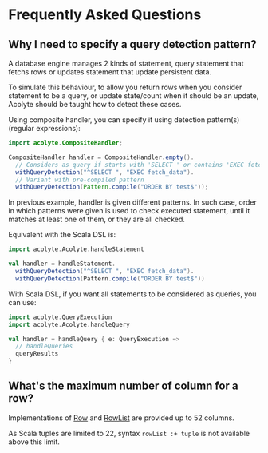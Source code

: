 # Frequently Asked Questions

## Why I need to specify a query detection pattern?

A database engine manages 2 kinds of statement, query statement that fetchs rows or updates statement that update persistent data.

To simulate this behaviour, to allow you return rows when you consider statement to be a query, or update state/count when it should be an update, Acolyte should be taught how to detect these cases.

Using composite handler, you can specify it using detection pattern(s) (regular expressions):

```java
import acolyte.CompositeHandler;

CompositeHandler handler = CompositeHandler.empty().
  // Considers as query if starts with 'SELECT ' or contains 'EXEC fetch_data'
  withQueryDetection("^SELECT ", "EXEC fetch_data"). 
  // Variant with pre-compiled pattern
  withQueryDetection(Pattern.compile("ORDER BY test$"));
```

In previous example, handler is given different patterns. In such case, order in which patterns were given is used to check executed statement, until it matches at least one of them, or they are all checked.

Equivalent with the Scala DSL is:

```scala
import acolyte.Acolyte.handleStatement

val handler = handleStatement.
  withQueryDetection("^SELECT ", "EXEC fetch_data"). 
  withQueryDetection(Pattern.compile("ORDER BY test$"))
```

With Scala DSL, if you want all statements to be considered as queries, you can use:

```scala
import acolyte.QueryExecution
import acolyte.Acolyte.handleQuery

val handler = handleQuery { e: QueryExecution =>
  // handleQueries
  queryResults
}
```

## What's the maximum number of column for a row?

Implementations of [Row](http://cchantep.github.io/acolyte/apidocs/acolyte/Row.html) and [RowList](http://cchantep.github.io/acolyte/apidocs/acolyte/RowList.html) are provided up to 52 columns.

As Scala tuples are limited to 22, syntax `rowList :+ tuple` is not available above this limit.